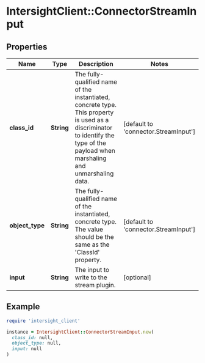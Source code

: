 # IntersightClient::ConnectorStreamInput

## Properties

| Name | Type | Description | Notes |
| ---- | ---- | ----------- | ----- |
| **class_id** | **String** | The fully-qualified name of the instantiated, concrete type. This property is used as a discriminator to identify the type of the payload when marshaling and unmarshaling data. | [default to &#39;connector.StreamInput&#39;] |
| **object_type** | **String** | The fully-qualified name of the instantiated, concrete type. The value should be the same as the &#39;ClassId&#39; property. | [default to &#39;connector.StreamInput&#39;] |
| **input** | **String** | The input to write to the stream plugin. | [optional] |

## Example

```ruby
require 'intersight_client'

instance = IntersightClient::ConnectorStreamInput.new(
  class_id: null,
  object_type: null,
  input: null
)
```

